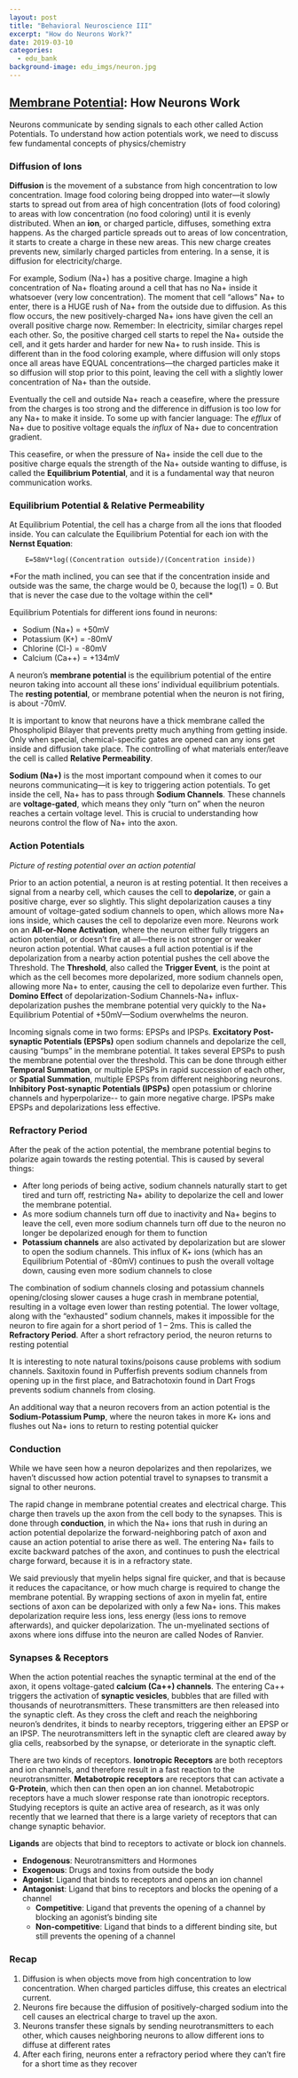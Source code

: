 ```yaml
---
layout: post
title: "Behavioral Neuroscience III"
excerpt: "How do Neurons Work?"
date: 2019-03-10
categories:
  - edu_bank
background-image: edu_imgs/neuron.jpg
---
```


## <u>Membrane Potential</u>: How Neurons Work

Neurons communicate by sending signals to each other called Action Potentials. To understand how action potentials work, we need to discuss few fundamental concepts of physics/chemistry  

### Diffusion of Ions

**Diffusion** is the movement of a substance from high concentration to low concentration. Image food coloring being dropped into water—it slowly starts to spread out from area of high concentration (lots of food coloring) to areas with low concentration (no food coloring) until it is evenly distributed. When an **ion**, or charged particle, diffuses, something extra happens. As the charged particle spreads out to areas of low concentration, it starts to create a charge in these new areas. This new charge creates prevents new, similarly charged particles from entering. In a sense, it is diffusion for electricity/charge.

For example, Sodium (Na+) has a positive charge. Imagine a high concentration of Na+ floating around a cell that has no Na+ inside it whatsoever (very low concentration). The moment that cell “allows” Na+ to enter, there is a HUGE rush of Na+ from the outside due to diffusion. As this flow occurs, the new positively-charged Na+ ions have given the cell an overall positive charge now. Remember: In electricity, similar charges repel each other. So, the positive charged cell starts to repel the Na+ outside the cell, and it gets harder and harder for new Na+ to rush inside. This is different than in the food coloring example, where diffusion will only stops once all areas have EQUAL concentrations—the charged particles make it so diffusion will stop prior to this point, leaving the cell with a slightly lower concentration of Na+ than the outside.

Eventually the cell and outside Na+ reach a ceasefire, where the pressure from the charges is too strong and the difference in diffusion is too low for any Na+ to make it inside. To some up with fancier language: The _efflux_ of Na+ due to positive voltage equals the _influx_ of Na+ due to concentration gradient.

This ceasefire, or when the pressure of Na+ inside the cell due to the positive charge equals the strength of the Na+ outside wanting to diffuse, is called the **Equilibrium Potential**, and it is a fundamental way that neuron communication works.


### Equilibrium Potential & Relative Permeability

At Equilibrium Potential, the cell has a charge from all the ions that flooded inside. You can calculate the Equilibrium Potential for each ion with the **Nernst Equation**:

        E=58mV*log⁡((Concentration outside)/(Concentration inside))

\*For the math inclined, you can see that if the concentration inside and outside was the same, the charge would be 0, because the log(1) = 0. But that is never the case due to the voltage within the cell\*


Equilibrium Potentials for different ions found in neurons:
- Sodium (Na+) = +50mV
- Potassium (K+) = -80mV
- Chlorine (Cl-) = -80mV
- Calcium (Ca++) = +134mV

A neuron’s **membrane potential** is the equilibrium potential of the entire neuron taking into account all these ions’ individual equilibrium potentials. The **resting potential**, or membrane potential when the neuron is not firing, is about -70mV.

It is important to know that neurons have a thick membrane called the Phospholipid Bilayer that prevents pretty much anything from getting inside. Only when special, chemical-specific gates are opened can any ions get inside and diffusion take place. The controlling of what materials enter/leave the cell is called **Relative Permeability**.

**Sodium (Na+)** is the most important compound when it comes to our neurons communicating—it is key to triggering action potentials. To get inside the cell, Na+ has to pass through **Sodium Channels**. These channels are **voltage-gated**, which means they only “turn on” when the neuron reaches a certain voltage level. This is crucial to understanding how neurons control the flow of Na+ into the axon.

### Action Potentials

*Picture of resting potential over an action potential*


Prior to an action potential, a neuron is at resting potential. It then receives a signal from a nearby cell, which causes the cell to **depolarize**, or gain a positive charge, ever so slightly. This slight depolarization causes a tiny amount of voltage-gated sodium channels to open, which allows more Na+ ions inside, which causes the cell to depolarize even more. Neurons work on an **All-or-None Activation**, where the neuron either fully triggers an action potential, or doesn’t fire at all—there is not stronger or weaker neuron action potential. What causes a full action potential is if the depolarization from a nearby action potential pushes the cell above the Threshold. The **Threshold**, also called the **Trigger Event**, is the point at which as the cell becomes more depolarized, more sodium channels open, allowing more Na+ to enter, causing the cell to depolarize even further. This **Domino Effect** of depolarization-Sodium Channels-Na+ influx-depolarization pushes the membrane potential very quickly to the Na+ Equilibrium Potential of +50mV—Sodium overwhelms the neuron.

Incoming signals come in two forms: EPSPs and IPSPs. **Excitatory Post-synaptic Potentials (EPSPs)** open sodium channels and depolarize the cell, causing “bumps” in the membrane potential. It takes several EPSPs to push the membrane potential over the threshold. This can be done through either **Temporal Summation**, or multiple EPSPs in rapid succession of each other, or **Spatial Summation**, multiple EPSPs from different neighboring neurons. **Inhibitory Post-synaptic Potentials (IPSPs)** open potassium or chlorine channels and hyperpolarize-- to gain more negative charge. IPSPs make EPSPs and depolarizations less effective.

### Refractory Period

After the peak of the action potential, the membrane potential begins to polarize again towards the resting potential. This is caused by several things:

- After long periods of being active, sodium channels naturally start to get tired and turn off, restricting Na+ ability to depolarize the cell and lower the membrane potential.
- As more sodium channels turn off due to inactivity and Na+ begins to leave the cell, even more sodium channels turn off due to the neuron no longer be depolarized enough for them to function
- **Potassium channels** are also activated by depolarization but are slower to open the sodium channels. This influx of K+ ions (which has an Equilibrium Potential of -80mV) continues to push the overall voltage down, causing even more sodium channels to close

The combination of sodium channels closing and potassium channels opening/closing slower causes a huge crash in membrane potential, resulting in a voltage even lower than resting potential. The lower voltage, along with the “exhausted” sodium channels, makes it impossible for the neuron to fire again for a short period of 1 – 2ms. This is called the **Refractory Period**. After a short refractory period, the neuron returns to resting potential

It is interesting to note natural toxins/poisons cause problems with sodium channels. Saxitoxin found in Pufferfish prevents sodium channels from opening up in the first place, and Batrachotoxin found in Dart Frogs prevents sodium channels from closing.

An additional way that a neuron recovers from an action potential is the **Sodium-Potassium Pump**, where the neuron takes in more K+ ions and flushes out Na+ ions to return to resting potential quicker

### Conduction

While we have seen how a neuron depolarizes and then repolarizes, we haven’t discussed how action potential travel to synapses to transmit a signal to other neurons.

The rapid change in membrane potential creates and electrical charge. This charge then travels up the axon from the cell body to the synapses. This is done through **conduction**, in which the Na+ ions that rush in during an action potential depolarize the forward-neighboring patch of axon and cause an action potential to arise there as well. The entering Na+ fails to excite backward patches of the axon, and continues to push the electrical charge forward, because it is in a refractory state.

We said previously that myelin helps signal fire quicker, and that is because it reduces the capacitance, or how much charge is required to change the membrane potential. By wrapping sections of axon in myelin fat, entire sections of axon can be depolarized with only a few Na+ ions. This makes depolarization require less ions, less energy (less ions to remove afterwards), and quicker depolarization. The un-myelinated sections of axons where ions diffuse into the neuron are called Nodes of Ranvier.

### Synapses & Receptors

When the action potential reaches the synaptic terminal at the end of the axon, it opens voltage-gated **calcium (Ca++) channels**. The entering Ca++ triggers the activation of **synaptic vesicles**, bubbles that are filled with thousands of neurotransmitters. These transmitters are then released into the synaptic cleft. As they cross the cleft and reach the neighboring neuron’s dendrites, it binds to nearby receptors, triggering either an EPSP or an IPSP. The neurotransmitters left in the synaptic cleft are cleared away by glia cells, reabsorbed by the synapse, or deteriorate in the synaptic cleft.

There are two kinds of receptors. **Ionotropic Receptors** are both receptors and ion channels, and therefore result in a fast reaction to the neurotransmitter. **Metabotropic receptors** are receptors that can activate a **G-Protein**, which then can then open an ion channel. Metabotropic receptors have a much slower response rate than ionotropic receptors. Studying receptors is quite an active area of research, as it was only recently that we learned that there is a large variety of receptors that can change synaptic behavior.

**Ligands** are objects that bind to receptors to activate or block ion channels.
- **Endogenous**: Neurotransmitters and Hormones
- **Exogenous**: Drugs and toxins from outside the body
- **Agonist**: Ligand that binds to receptors and opens an ion channel
- **Antagonist**: Ligand that bins to receptors and blocks the opening of a channel
    - **Competitive**: Ligand that prevents the opening of a channel by blocking an agonist’s binding site
    - **Non-competitive**: Ligand that binds to a different binding site, but still prevents the opening of a channel

### Recap
1. 	Diffusion is when objects move from high concentration to low concentration. When charged particles diffuse, this creates an electrical current.
2. Neurons fire because the diffusion of positively-charged sodium into the cell causes an electrical charge to travel up the axon.
3. Neurons transfer these signals by sending neurotransmitters to each other, which causes neighboring neurons to allow different ions to diffuse at different rates
4. After each firing, neurons enter a refractory period where they can’t fire for a short time as they recover
